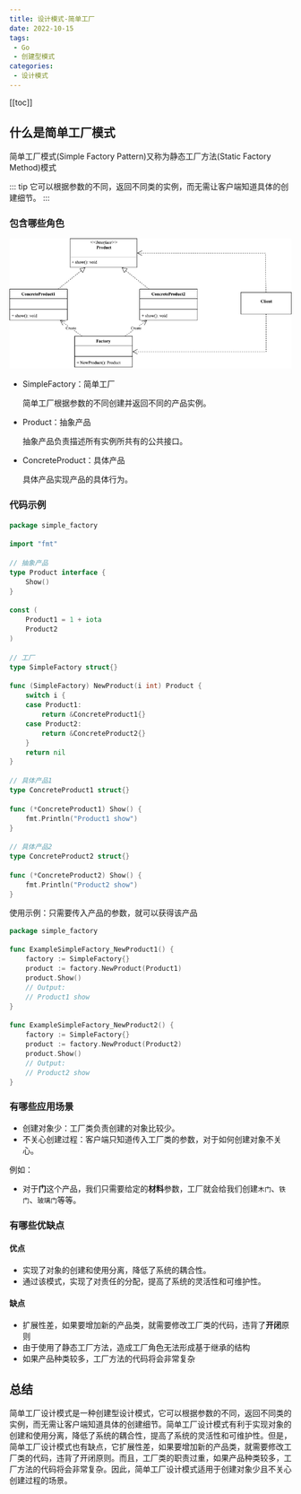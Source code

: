 ```yaml
---
title: 设计模式-简单工厂
date: 2022-10-15
tags:
 - Go
 - 创建型模式
categories:
 - 设计模式
---
```


<!-- more -->

[[toc]]

## 什么是简单工厂模式

简单工厂模式(Simple Factory Pattern)又称为静态工厂方法(Static Factory Method)模式

::: tip
它可以根据参数的不同，返回不同类的实例，而无需让客户端知道具体的创建细节。
:::

### 包含哪些角色

![simple-factory](../images/simple-factory.png)

- SimpleFactory：简单工厂

  简单工厂根据参数的不同创建并返回不同的产品实例。

- Product：抽象产品

  抽象产品负责描述所有实例所共有的公共接口。

- ConcreteProduct：具体产品

  具体产品实现产品的具体行为。

### 代码示例

```go
package simple_factory

import "fmt"

// 抽象产品
type Product interface {
	Show()
}

const (
	Product1 = 1 + iota
	Product2
)

// 工厂
type SimpleFactory struct{}

func (SimpleFactory) NewProduct(i int) Product {
	switch i {
	case Product1:
		return &ConcreteProduct1{}
	case Product2:
		return &ConcreteProduct2{}
	}
	return nil
}

// 具体产品1
type ConcreteProduct1 struct{}

func (*ConcreteProduct1) Show() {
	fmt.Println("Product1 show")
}

// 具体产品2
type ConcreteProduct2 struct{}

func (*ConcreteProduct2) Show() {
	fmt.Println("Product2 show")
}
```

使用示例：只需要传入产品的参数，就可以获得该产品

```go
package simple_factory

func ExampleSimpleFactory_NewProduct1() {
	factory := SimpleFactory{}
	product := factory.NewProduct(Product1)
	product.Show()
	// Output:
	// Product1 show
}

func ExampleSimpleFactory_NewProduct2() {
	factory := SimpleFactory{}
	product := factory.NewProduct(Product2)
	product.Show()
	// Output:
	// Product2 show
}
```

### 有哪些应用场景

- 创建对象少：工厂类负责创建的对象比较少。
- 不关心创建过程：客户端只知道传入工厂类的参数，对于如何创建对象不关心。

例如：

- 对于**门**这个产品，我们只需要给定的**材料**参数，工厂就会给我们创建`木门`、`铁门`、`玻璃门`等等。

### 有哪些优缺点

#### 优点

- 实现了对象的创建和使用分离，降低了系统的耦合性。
- 通过该模式，实现了对责任的分配，提高了系统的灵活性和可维护性。

#### 缺点

- 扩展性差，如果要增加新的产品类，就需要修改工厂类的代码，违背了**开闭**原则
- 由于使用了静态工厂方法，造成工厂角色无法形成基于继承的结构
- 如果产品种类较多，工厂方法的代码将会非常复杂

## 总结

简单工厂设计模式是一种创建型设计模式，它可以根据参数的不同，返回不同类的实例，而无需让客户端知道具体的创建细节。简单工厂设计模式有利于实现对象的创建和使用分离，降低了系统的耦合性，提高了系统的灵活性和可维护性。但是，简单工厂设计模式也有缺点，它扩展性差，如果要增加新的产品类，就需要修改工厂类的代码，违背了开闭原则。而且，工厂类的职责过重，如果产品种类较多，工厂方法的代码将会非常复杂。因此，简单工厂设计模式适用于创建对象少且不关心创建过程的场景。
